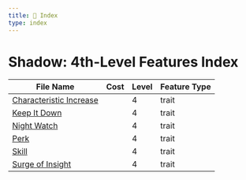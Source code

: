 ```yaml
---
title: 📑 Index
type: index
---
```


# Shadow: 4th-Level Features Index

| File Name                                               | Cost | Level | Feature Type |
| ------------------------------------------------------- | ---- | ----- | ------------ |
| [Characteristic Increase](../Characteristic%20Increase) |      | 4     | trait        |
| [Keep It Down](../Keep%20It%20Down)                     |      | 4     | trait        |
| [Night Watch](../Night%20Watch)                         |      | 4     | trait        |
| [Perk](../Perk)                                         |      | 4     | trait        |
| [Skill](../Skill)                                       |      | 4     | trait        |
| [Surge of Insight](../Surge%20of%20Insight)             |      | 4     | trait        |
